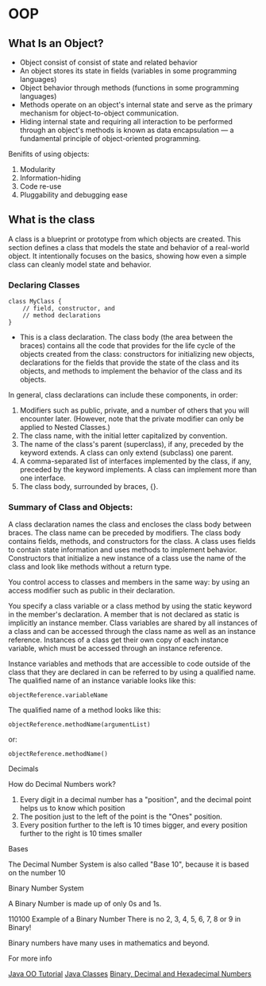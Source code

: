 # OOP

## What Is an Object?
- Object consist of consist of state and related behavior
-  An object stores its state in fields (variables in some programming languages)
-  Object behavior through methods (functions in some programming languages)
- Methods operate on an object's internal state and serve as the primary mechanism for object-to-object communication.
- Hiding internal state and requiring all interaction to be performed through an object's methods is known as data encapsulation — a fundamental principle of object-oriented programming.

Benifits of using objects:
1. Modularity
2. Information-hiding
3. Code re-use
4. Pluggability and debugging ease

## What is the class 

A class is a blueprint or prototype from which objects are created. This section defines a class that models the state and behavior of a real-world object. It intentionally focuses on the basics, showing how even a simple class can cleanly model state and behavior.

### Declaring Classes

```
class MyClass {
    // field, constructor, and 
    // method declarations
}
```
- This is a class declaration. The class body (the area between the braces) contains all the code that provides for the life cycle of the objects created from the class: constructors for initializing new objects, declarations for the fields that provide the state of the class and its objects, and methods to implement the behavior of the class and its objects.

In general, class declarations can include these components, in order:

1. Modifiers such as public, private, and a number of others that you will encounter later. (However, note that the private modifier can only be applied to Nested Classes.)
2. The class name, with the initial letter capitalized by convention.
3. The name of the class's parent (superclass), if any, preceded by the keyword extends. A class can only extend (subclass) one parent.
4. A comma-separated list of interfaces implemented by the class, if any, preceded by the keyword implements. A class can implement more than one interface.
5. The class body, surrounded by braces, {}.

### Summary of Class and Objects:

A class declaration names the class and encloses the class body between braces. The class name can be preceded by modifiers. The class body contains fields, methods, and constructors for the class. A class uses fields to contain state information and uses methods to implement behavior. Constructors that initialize a new instance of a class use the name of the class and look like methods without a return type.

You control access to classes and members in the same way: by using an access modifier such as public in their declaration.

You specify a class variable or a class method by using the static keyword in the member's declaration. A member that is not declared as static is implicitly an instance member. Class variables are shared by all instances of a class and can be accessed through the class name as well as an instance reference. Instances of a class get their own copy of each instance variable, which must be accessed through an instance reference.

Instance variables and methods that are accessible to code outside of the class that they are declared in can be referred to by using a qualified name. The qualified name of an instance variable looks like this:
```
objectReference.variableName
```
The qualified name of a method looks like this:
```
objectReference.methodName(argumentList)
```
or:
```
objectReference.methodName()
```

Decimals

How do Decimal Numbers work?

1. Every digit in a decimal number has a "position", and the decimal point helps us to know which position
2. The position just to the left of the point is the "Ones" position.
3. Every position further to the left is 10 times bigger, and every position further to the right is 10 times smaller

Bases

The Decimal Number System is also called "Base 10", because it is based on the number 10

Binary Number System

A Binary Number is made up of only 0s and 1s.

110100
Example of a Binary Number
There is no 2, 3, 4, 5, 6, 7, 8 or 9 in Binary!

Binary numbers have many uses in mathematics and beyond.

For more info 

[Java OO Tutorial](https://docs.oracle.com/javase/tutorial/java/concepts/index.html)
[Java Classes](https://docs.oracle.com/javase/tutorial/java/javaOO/summaryclasses.html)
[Binary, Decimal and Hexadecimal Numbers](https://www.mathsisfun.com/binary-number-system.html)




